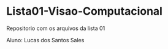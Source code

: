 # Lista01-Visao-Computacional
Repositorio com os arquivos da lista 01

Aluno: Lucas dos Santos Sales
